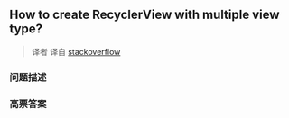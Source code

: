 ## How to create RecyclerView with multiple view type?

> 译者 译自 [stackoverflow](http://stackoverflow.com/questions/26245139/how-to-create-recyclerview-with-multiple-view-type) 

### 问题描述 

### 高票答案 

